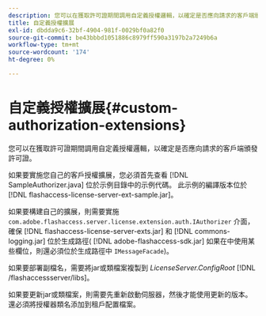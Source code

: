 ```yaml
---
description: 您可以在獲取許可證期間調用自定義授權邏輯，以確定是否應向請求的客戶端頒發許可證。
title: 自定義授權擴展
exl-id: dbdda9c6-32bf-4904-981f-0029bf0a82f0
source-git-commit: be43bbbd1051886c8979ff590a3197b2a7249b6a
workflow-type: tm+mt
source-wordcount: '174'
ht-degree: 0%

---
```


# 自定義授權擴展{#custom-authorization-extensions}

您可以在獲取許可證期間調用自定義授權邏輯，以確定是否應向請求的客戶端頒發許可證。

如果要實施您自己的客戶授權擴展，您必須首先查看 [!DNL SampleAuthorizer.java] 位於示例目錄中的示例代碼。 此示例的編譯版本位於 [!DNL flashaccess-license-server-ext-sample.jar]。

如果要構建自己的擴展，則需要實施 `com.adobe.flashaccess.server.license.extension.auth.IAuthorizer` 介面，確保 [!DNL flashaccess-license-server-exts.jar] 和 [!DNL commons-logging.jar] 位於生成路徑( [!DNL adobe-flashaccess-sdk.jar] 如果在中使用某些欄位，則還必須位於生成路徑中 `IMessageFacade`)。

如果要部署副檔名，需要將jar或類檔案複製到 *LicenseServer.ConfigRoot* [!DNL /flashaccessserver/libs]。

如果要更新jar或類檔案，則需要先重新啟動伺服器，然後才能使用更新的版本。 還必須將授權器類名添加到租戶配置檔案。
